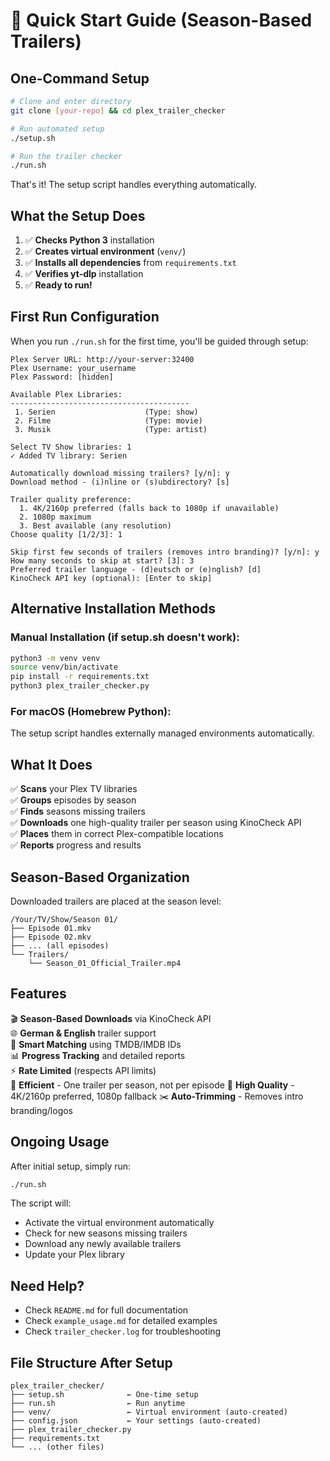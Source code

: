 # 🚀 Quick Start Guide (Season-Based Trailers)

## One-Command Setup

```bash
# Clone and enter directory
git clone [your-repo] && cd plex_trailer_checker

# Run automated setup
./setup.sh

# Run the trailer checker
./run.sh
```

That's it! The setup script handles everything automatically.

## What the Setup Does

1. ✅ **Checks Python 3** installation
2. ✅ **Creates virtual environment** (`venv/`)  
3. ✅ **Installs all dependencies** from `requirements.txt`
4. ✅ **Verifies yt-dlp** installation
5. ✅ **Ready to run!**

## First Run Configuration

When you run `./run.sh` for the first time, you'll be guided through setup:

```
Plex Server URL: http://your-server:32400
Plex Username: your_username  
Plex Password: [hidden]

Available Plex Libraries:
----------------------------------------
 1. Serien                    (Type: show)
 2. Filme                     (Type: movie)
 3. Musik                     (Type: artist)

Select TV Show libraries: 1
✓ Added TV library: Serien

Automatically download missing trailers? [y/n]: y
Download method - (i)nline or (s)ubdirectory? [s]

Trailer quality preference:
  1. 4K/2160p preferred (falls back to 1080p if unavailable)
  2. 1080p maximum
  3. Best available (any resolution)
Choose quality [1/2/3]: 1

Skip first few seconds of trailers (removes intro branding)? [y/n]: y
How many seconds to skip at start? [3]: 3
Preferred trailer language - (d)eutsch or (e)nglish? [d]
KinoCheck API key (optional): [Enter to skip]
```

## Alternative Installation Methods

### Manual Installation (if setup.sh doesn't work):
```bash
python3 -m venv venv
source venv/bin/activate  
pip install -r requirements.txt
python3 plex_trailer_checker.py
```

### For macOS (Homebrew Python):
The setup script handles externally managed environments automatically.

## What It Does

✅ **Scans** your Plex TV libraries  
✅ **Groups** episodes by season  
✅ **Finds** seasons missing trailers  
✅ **Downloads** one high-quality trailer per season using KinoCheck API  
✅ **Places** them in correct Plex-compatible locations  
✅ **Reports** progress and results  

## Season-Based Organization

Downloaded trailers are placed at the season level:

```
/Your/TV/Show/Season 01/
├── Episode 01.mkv
├── Episode 02.mkv
├── ... (all episodes)
└── Trailers/
    └── Season_01_Official_Trailer.mp4
```

## Features

🎬 **Season-Based Downloads** via KinoCheck API  
🌐 **German & English** trailer support  
🎯 **Smart Matching** using TMDB/IMDB IDs  
📊 **Progress Tracking** and detailed reports  
⚡ **Rate Limited** (respects API limits)  
🎪 **Efficient** - One trailer per season, not per episode
🎥 **High Quality** - 4K/2160p preferred, 1080p fallback
✂️ **Auto-Trimming** - Removes intro branding/logos

## Ongoing Usage

After initial setup, simply run:
```bash
./run.sh
```

The script will:
- Activate the virtual environment automatically
- Check for new seasons missing trailers  
- Download any newly available trailers
- Update your Plex library

## Need Help?

- Check `README.md` for full documentation
- Check `example_usage.md` for detailed examples
- Check `trailer_checker.log` for troubleshooting

## File Structure After Setup

```
plex_trailer_checker/
├── setup.sh              ← One-time setup
├── run.sh                ← Run anytime  
├── venv/                 ← Virtual environment (auto-created)
├── config.json           ← Your settings (auto-created)
├── plex_trailer_checker.py
├── requirements.txt
└── ... (other files)
``` 